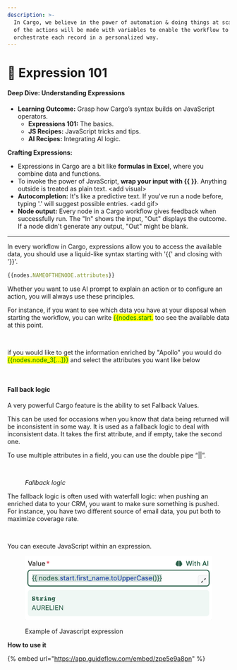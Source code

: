 ```yaml
---
description: >-
  In Cargo, we believe in the power of automation & doing things at scale. Most
  of the actions will be made with variables to enable the workflow to
  orchestrate each record in a personalized way.
---
```


# 🧢 Expression 101

#### **Deep Dive: Understanding Expressions**

* **Learning Outcome:** Grasp how Cargo’s syntax builds on JavaScript operators.
  * **Expressions 101:** The basics.
  * **JS Recipes:** JavaScript tricks and tips.
  * **AI Recipes:** Integrating AI logic.



**Crafting Expressions:**

* Expressions in Cargo are a bit like **formulas in Excel**, where you combine data and functions.
* To invoke the power of JavaScript, **wrap your input with \{{ \}}**. Anything outside is treated as plain text. \<add visual>
* **Autocompletion:** It's like a predictive text. If you've run a node before, typing '.' will suggest possible entries. \<add gif>
* **Node output:** Every node in a Cargo workflow gives feedback when successfully run. The  "In" shows the input, "Out" displays the outcome. If a node didn't generate any output, "Out" might be blank.

***

In every workflow in Cargo, expressions allow you to access the available data, you should use a liquid-like syntax starting with '\{{' and closing with '\}}'.&#x20;

```javascript
{{nodes.NAMEOFTHENODE.attributes}}
```

Whether you want to use AI prompt to explain an action or to configure an action, you will always use these principles.&#x20;

For instance, if you want to see which data you have at your disposal when starting the workflow, you can write <mark style="color:green;">\{{nodes.start.</mark> too see the available data at this point.&#x20;

<figure><img src="../.gitbook/assets/Capture d’écran 2023-05-08 à 15.44.21.png" alt=""><figcaption></figcaption></figure>

if you would like to get the information enriched by "Apollo" you would do <mark style="color:green;">\{{nodes.node\_3\[...]\}}</mark> and select the attributes you want like below

<figure><img src="../.gitbook/assets/Capture d’écran 2023-05-08 à 15.50.12.png" alt=""><figcaption></figcaption></figure>

#### Fall back logic

A very powerful Cargo feature is the ability to set Fallback Values.

This can be used for occasions when you know that data being returned will be inconsistent in some way. It is used as a fallback logic to deal with inconsistent data. It takes the first attribute, and if empty, take the second one.

To use multiple attributes in a field, you can use the double pipe “||”.&#x20;

<figure><img src="../.gitbook/assets/Capture d’écran 2023-05-08 à 15.57.54.png" alt=""><figcaption><p><em>Fallback logic</em></p></figcaption></figure>

The fallback logic is often used with waterfall logic: when pushing an enriched data to your CRM, you want to make sure something is pushed. For instance, you have two different source of email data, you put both to maximize coverage rate.

<figure><img src="../.gitbook/assets/Capture d’écran 2023-05-08 à 16.28.09.png" alt=""><figcaption></figcaption></figure>

You can execute JavaScript within an expression.

<figure><img src="../.gitbook/assets/Screenshot 2023-05-08 at 7.58.35 PM.png" alt=""><figcaption><p>Example of Javascript expression</p></figcaption></figure>



**How to use it**

{% embed url="https://app.guideflow.com/embed/zpe5e9a8pn" %}





